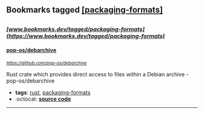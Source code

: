 ## Bookmarks tagged [[packaging-formats]](https://www.bookmarks.dev/search?q=[packaging-formats])

_<sup><sup>[www.bookmarks.dev/tagged/packaging-formats](https://www.bookmarks.dev/tagged/packaging-formats)</sup></sup>_
---
#### [pop-os/debarchive](https://github.com/pop-os/debarchive)
_<sup>https://github.com/pop-os/debarchive</sup>_

Rust crate which provides direct access to files within a Debian archive - pop-os/debarchive
* **tags**: [rust](../tagged/rust.md), [packaging-formats](../tagged/packaging-formats.md)
* :octocat: **[source code](https://github.com/pop-os/debarchive)**
---
